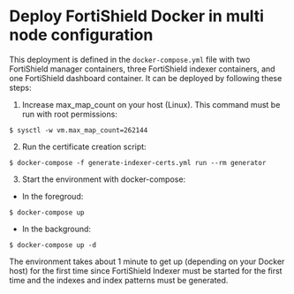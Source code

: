 # Deploy FortiShield Docker in multi node configuration

This deployment is defined in the `docker-compose.yml` file with two FortiShield manager containers, three FortiShield indexer containers, and one FortiShield dashboard container. It can be deployed by following these steps: 

1) Increase max_map_count on your host (Linux). This command must be run with root permissions:
```
$ sysctl -w vm.max_map_count=262144
```
2) Run the certificate creation script:
```
$ docker-compose -f generate-indexer-certs.yml run --rm generator
```
3) Start the environment with docker-compose:

- In the foregroud:
```
$ docker-compose up
```

- In the background:
```
$ docker-compose up -d
```


The environment takes about 1 minute to get up (depending on your Docker host) for the first time since FortiShield Indexer must be started for the first time and the indexes and index patterns must be generated.
